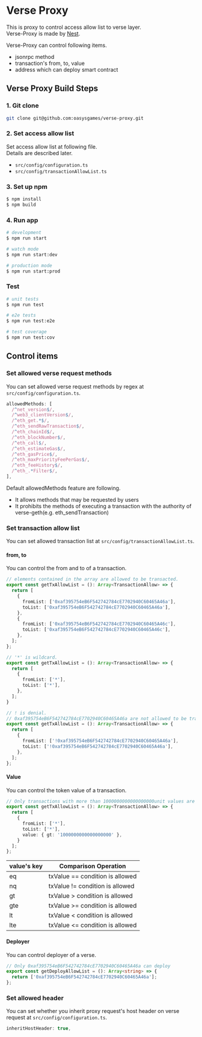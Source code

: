 # Verse Proxy

This is proxy to control access allow list to verse layer.  
Verse-Proxy is made by [Nest](https://github.com/nestjs/nest).  

Verse-Proxy can control following items.  
- jsonrpc method
- transaction's from, to, value
- address which can deploy smart contract


## Verse Proxy Build Steps

### 1. Git clone
```bash
git clone git@github.com:oasysgames/verse-proxy.git
```

### 2. Set access allow list
Set access allow list at following file.  
Details are described later.
- `src/config/configuration.ts`
- `src/config/transactionAllowList.ts`

### 3. Set up npm
```bash
$ npm install
$ npm build
```

### 4. Run app

```bash
# development
$ npm run start

# watch mode
$ npm run start:dev

# production mode
$ npm run start:prod
```

### Test

```bash
# unit tests
$ npm run test

# e2e tests
$ npm run test:e2e

# test coverage
$ npm run test:cov
```

## Control items

### Set allowed verse request methods
You can set allowed verse request methods by regex at `src/config/configuration.ts`.
```typescript
allowedMethods: [
  /^net_version$/,
  /^web3_clientVersion$/,
  /^eth_get.*$/,
  /^eth_sendRawTransaction$/,
  /^eth_chainId$/,
  /^eth_blockNumber$/,
  /^eth_call$/,
  /^eth_estimateGas$/,
  /^eth_gasPrice$/,
  /^eth_maxPriorityFeePerGas$/,
  /^eth_feeHistory$/,
  /^eth_.*Filter$/,
],
```

Default allowedMethods feature are following.  
- It allows methods that may be requested by users
- It prohibits the methods of executing a transaction with the authority of verse-geth(e.g. eth_sendTransaction)

### Set transaction allow list
You can set allowed transaction list at `src/config/transactionAllowList.ts`.

#### from, to
You can control the from and to of a transaction.

```typescript
// elements contained in the array are allowed to be transacted.
export const getTxAllowList = (): Array<TransactionAllow> => {
  return [
    {
      fromList: ['0xaf395754eB6F542742784cE7702940C60465A46a'],
      toList: ['0xaf395754eB6F542742784cE7702940C60465A46a'],
    },
    {
      fromList: ['0xaf395754eB6F542742784cE7702940C60465A46c'],
      toList: ['0xaf395754eB6F542742784cE7702940C60465A46c'],
    },
  ];
};
```

```typescript
// '*' is wildcard.
export const getTxAllowList = (): Array<TransactionAllow> => {
  return [
    {
      fromList: ['*'],
      toList: ['*'],
    },
  ];
}
```

```typescript
// ! is denial.
// 0xaf395754eB6F542742784cE7702940C60465A46a are not allowed to be transacted.
export const getTxAllowList = (): Array<TransactionAllow> => {
  return [
    {
      fromList: ['!0xaf395754eB6F542742784cE7702940C60465A46a'],
      toList: ['!0xaf395754eB6F542742784cE7702940C60465A46a'],
    },
  ];
};
```

#### Value
You can control the token value of a transaction.

```typescript
// Only transactions with more than 1000000000000000000unit values are allowed.
export const getTxAllowList = (): Array<TransactionAllow> => {
  return [
    {
      fromList: ['*'],
      toList: ['*'],
      value: { gt: '1000000000000000000' },
    }
  ];
};
```

| value's key  |  Comparison Operation  |
| ---- | ---- |
|  eq  |  txValue == condition is allowed  |
|  nq  |  txValue != condition is allowed  |
|  gt  |  txValue > condition is allowed  |
|  gte  |  txValue >= condition is allowed  |
|  lt  |  txValue < condition is allowed  |
|  lte  |  txValue <= condition is allowed  |

#### Deployer
You can control deployer of a verse.

```typescript
// Only 0xaf395754eB6F542742784cE7702940C60465A46a can deploy
export const getDeployAllowList = (): Array<string> => {
  return ['0xaf395754eB6F542742784cE7702940C60465A46a'];
};
```

### Set allowed header
You can set whether you inherit proxy request's host header on verse request at `src/config/configuration.ts`.
```typescript
inheritHostHeader: true,
```